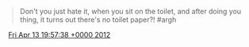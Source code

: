 > Don't you just hate it, when you sit on the toilet, and after doing you thing, it turns out there's no toilet paper?\! \#argh

<img src="../../media/tweet.ico" width="12" /> [Fri Apr 13 19:57:38 +0000 2012](https://twitter.com/DromerDenker/status/190891516569468928)